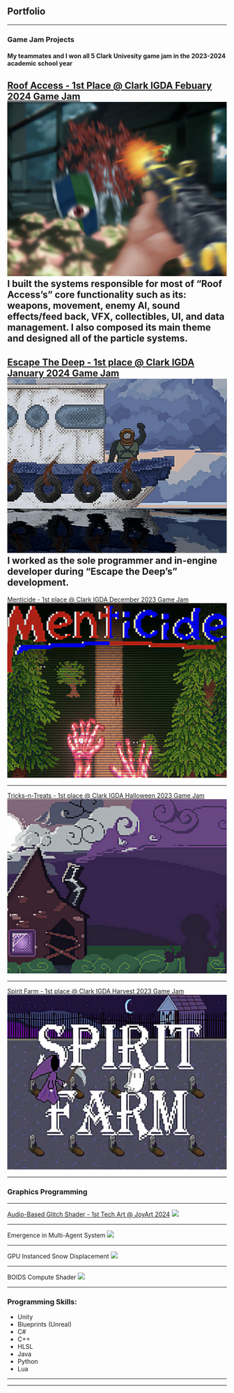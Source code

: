 ## Portfolio

---

### Game Jam Projects
#### My teammates and I won all 5 Clark Univesity game jam in the 2023-2024 academic school year

[Roof Access - 1st Place @ Clark IGDA Febuary 2024 Game Jam](https://team-edgecase.itch.io/roof-access)
<img src="images/ra.png?raw=true"/>
I built the systems responsible for most of “Roof Access’s” core functionality such as its: weapons, movement, enemy AI, sound effects/feed back, VFX, collectibles, UI, and data management. I also composed its main theme and designed all of the particle systems. 
---
[Escape The Deep - 1st place @ Clark IGDA January 2024 Game Jam](https://team-edgecase.itch.io/escape-the-deep)
<img src="images/etd.png?raw=true"/>
I worked as the sole programmer and in-engine developer during “Escape the Deep’s” development.
---
[Menticide - 1st place @ Clark IGDA December 2023 Game Jam](https://team-edgecase.itch.io/menticide)
<img src="images/Ment.png?raw=true"/>

---
[Tricks-n-Treats - 1st place @ Clark IGDA Halloween 2023 Game Jam](https://team-edgecase.itch.io/tricks-n-treats)
<img src="images/tnt.png?raw=true"/>

---
[Spirit Farm - 1st place @ Clark IGDA Harvest 2023 Game Jam](https://team-edgecase.itch.io/spirit-farm)
<img src="images/sf.png?raw=true"/>

---

### Graphics Programming

---
[Audio-Based Glitch Shader - 1st Tech Art @ JoyArt 2024](https://devpost.com/software/audio-based-glitch-shader)
<img src="images/abgs.gif?raw=true"/>

---
Emergence in Multi-Agent System
<img src="images/agent.gif?raw=true"/>

---
GPU Instanced Snow Displacement
<img src="images/peng.gif?raw=true"/>

---
BOIDS Compute Shader
<img src="images/fish.gif?raw=true"/>

---
### Programming Skills:
- Unity 
- Blueprints (Unreal)
- C#
- C++
- HLSL
- Java
- Python
- Lua

---




---

